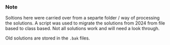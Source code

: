 ### Note
Soltions here were carried over from a separte folder / way of processing the solutions. A script was used to migrate the solutions from 2024 from file based to class based. Not all solutions work and will need a look through.

Old solutions are stored in the `.bak` files.